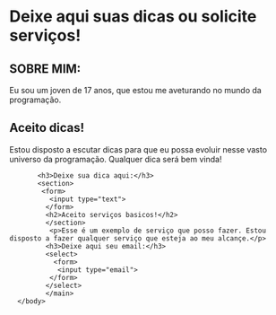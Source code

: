 <DOCTYPE html>
  <html lang="pt-br">
   <head>
     <title>DICAS E SERVIÇOS DE PROGRAMADOR</title>
     <meta charset="UTF-8"
    </head>
     <body>
       <main>
         <h1>Deixe aqui suas dicas ou solicite serviços!</h1>
          <h2>SOBRE MIM:</h2>
           <p>Eu sou um joven de 17 anos, que estou me aveturando no mundo da programação.</p>
         <h2>Aceito dicas!</h2>
           <p>Estou disposto a escutar dicas para que eu possa evoluir nesse vasto universo da programação. Qualquer dica será bem vinda!</p>
         
           <h3>Deixe sua dica aqui:</h3>
           <section>
            <form>
              <input type="text"> 
             </form>
             <h2>Aceito serviços basicos!</h2>
             </section>
              <p>Esse é um exemplo de serviço que posso fazer. Estou disposto a fazer qualquer serviço que esteja ao meu alcançe.</p>
             <h3>Deixe aqui seu email:</h3>
             <select>
               <form>
                <input type="email">
              </form>
             </select>
             </main>
      </body>
  </html>
